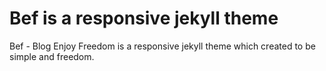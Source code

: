 # Bef is a responsive jekyll theme

Bef - Blog Enjoy Freedom is a responsive jekyll theme which created to be simple and freedom.
